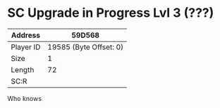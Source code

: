 #  SC Upgrade in Progress Lvl 3 (???)
Address   | 59D568
----------|-------------
Player ID | 19585 (Byte Offset: 0)
Size 	  | 1
Length 	  | 72
SC:R      | 

Who knows
